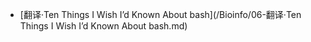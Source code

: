 - [翻译·Ten Things I Wish I’d Known About bash](/Bioinfo/06-翻译·Ten Things I Wish I’d Known About bash.md)